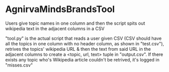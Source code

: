 # AgnirvaMindsBrandsTool
Users give topic names in one column and then the script spits out wikipedia text in the adjacent columns in a CSV

"tool.py" is the actual script that reads a user given CSV (CSV should have all the topics in one column with no header column, as shown in "test.csv"), retrives the topics' wikipedia URL & then the text from said URL in the adjacent columns to create a <topic, url, text> tuple in "output.csv". If there exists any topic who's Wikipedia article couldn't be retrived, it's logged in "misses.csv"
